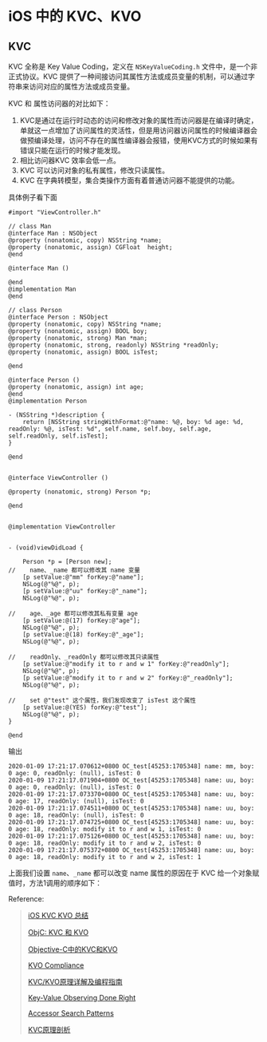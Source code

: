 # iOS 中的 KVC、KVO
## KVC

KVC 全称是 Key Value Coding，定义在 `NSKeyValueCoding.h` 文件中，是一个非正式协议。KVC 提供了一种间接访问其属性方法或成员变量的机制，可以通过字符串来访问对应的属性方法或成员变量。

KVC 和 属性访问器的对比如下：

1. KVC是通过在运行时动态的访问和修改对象的属性而访问器是在编译时确定，单就这一点增加了访问属性的灵活性，但是用访问器访问属性的时候编译器会做预编译处理，访问不存在的属性编译器会报错，使用KVC方式的时候如果有错误只能在运行的时候才能发现。
2. 相比访问器KVC 效率会低一点。
3. KVC 可以访问对象的私有属性，修改只读属性。
4. KVC 在字典转模型，集合类操作方面有着普通访问器不能提供的功能。

具体例子看下面

```objc
#import "ViewController.h"

// class Man
@interface Man : NSObject
@property (nonatomic, copy) NSString *name;
@property (nonatomic, assign) CGFloat  height;
@end

@interface Man ()

@end
@implementation Man
@end

// class Person
@interface Person : NSObject
@property (nonatomic, copy) NSString *name;
@property (nonatomic, assign) BOOL boy;
@property (nonatomic, strong) Man *man;
@property (nonatomic, strong, readonly) NSString *readOnly;
@property (nonatomic, assign) BOOL isTest;

@end

@interface Person ()
@property (nonatomic, assign) int age;
@end
@implementation Person

- (NSString *)description {
    return [NSString stringWithFormat:@"name: %@, boy: %d age: %d, readOnly: %@, isTest: %d", self.name, self.boy, self.age, self.readOnly, self.isTest];
}

@end


@interface ViewController ()

@property (nonatomic, strong) Person *p;

@end


@implementation ViewController


- (void)viewDidLoad {
    
    Person *p = [Person new];
//    name、_name 都可以修改其 name 变量
    [p setValue:@"mm" forKey:@"name"];
    NSLog(@"%@", p);
    [p setValue:@"uu" forKey:@"_name"];
    NSLog(@"%@", p);
    
//    age、_age 都可以修改其私有变量 age
    [p setValue:@(17) forKey:@"age"];
    NSLog(@"%@", p);
    [p setValue:@(18) forKey:@"_age"];
    NSLog(@"%@", p);
    
//    readOnly、_readOnly 都可以修改其只读属性
    [p setValue:@"modify it to r and w 1" forKey:@"readOnly"];
    NSLog(@"%@", p);
    [p setValue:@"modify it to r and w 2" forKey:@"_readOnly"];
    NSLog(@"%@", p);
    
//    set @"test" 这个属性，我们发现改变了 isTest 这个属性
    [p setValue:@(YES) forKey:@"test"];
    NSLog(@"%@", p);
}

@end
```

输出

```objc
2020-01-09 17:21:17.070612+0800 OC_test[45253:1705348] name: mm, boy: 0 age: 0, readOnly: (null), isTest: 0
2020-01-09 17:21:17.071904+0800 OC_test[45253:1705348] name: uu, boy: 0 age: 0, readOnly: (null), isTest: 0
2020-01-09 17:21:17.073370+0800 OC_test[45253:1705348] name: uu, boy: 0 age: 17, readOnly: (null), isTest: 0
2020-01-09 17:21:17.074511+0800 OC_test[45253:1705348] name: uu, boy: 0 age: 18, readOnly: (null), isTest: 0
2020-01-09 17:21:17.074725+0800 OC_test[45253:1705348] name: uu, boy: 0 age: 18, readOnly: modify it to r and w 1, isTest: 0
2020-01-09 17:21:17.075126+0800 OC_test[45253:1705348] name: uu, boy: 0 age: 18, readOnly: modify it to r and w 2, isTest: 0
2020-01-09 17:21:17.075372+0800 OC_test[45253:1705348] name: uu, boy: 0 age: 18, readOnly: modify it to r and w 2, isTest: 1
```
上面我们设置 `name`、`_name` 都可以改变 name 属性的原因在于 KVC 给一个对象赋值时，方法1调用的顺序如下：


Reference:
> [iOS KVC KVO 总结](http://coderlin.coding.me/2019/06/21/iOS-KVC-KVO/)
> 
> [ObjC: KVC 和 KVO](https://objccn.io/issue-7-3/)
> 
> [Objective-C中的KVC和KVO](http://yulingtianxia.com/blog/2014/05/12/objective-czhong-de-kvche-kvo/)
> 
>  [KVO Compliance](https://developer.apple.com/library/archive/documentation/Cocoa/Conceptual/KeyValueObserving/Articles/KVOCompliance.html#//apple_ref/doc/uid/20002178-BAJEAIEE)
> 
> [KVC/KVO原理详解及编程指南](https://blog.csdn.net/wzzvictory/article/details/9674431)
> 
> [Key-Value Observing Done Right](https://www.mikeash.com/pyblog/key-value-observing-done-right.html)
> 
> [Accessor Search Patterns](https://developer.apple.com/library/archive/documentation/Cocoa/Conceptual/KeyValueCoding/SearchImplementation.html#//apple_ref/doc/uid/20000955-CJBBBFFA)
> 
> [KVC原理剖析](https://www.jianshu.com/p/1d39bc610a5b)